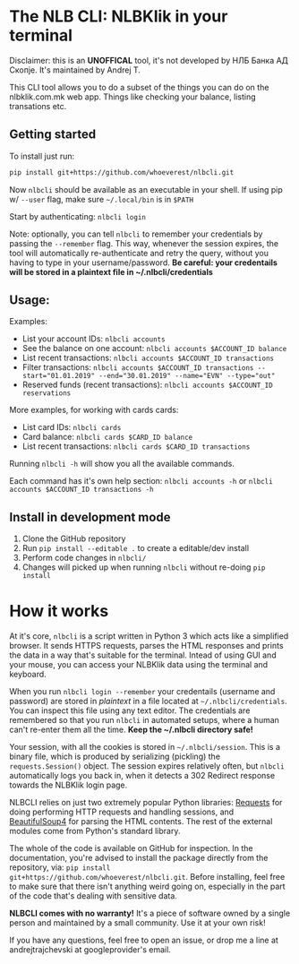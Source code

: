 # The NLB CLI: NLBKlik in your terminal

Disclaimer: this is an **UNOFFICAL** tool, it's not developed by НЛБ Банка АД Скопје. It's maintained by Andrej T.

This CLI tool allows you to do a subset of the things you can do on the nlbklik.com.mk web app.
Things like checking your balance, listing transations etc.

## Getting started

To install just run:

```bash
pip install git+https://github.com/whoeverest/nlbcli.git
```

Now `nlbcli` should be available as an executable in your shell. If using pip w/ `--user` flag, make sure `~/.local/bin` is in `$PATH`

Start by authenticating: `nlbcli login`

Note: optionally, you can tell `nlbcli` to remember your credentials by passing the `--remember` flag.
This way, whenever the session expires, the tool will automatically re-authenticate and retry the query,
without you having to type in your username/password.
**Be careful: your credentails will be stored in a plaintext file in ~/.nlbcli/credentials**

## Usage:

Examples:
- List your account IDs: `nlbcli accounts`
- See the balance on one account: `nlbcli accounts $ACCOUNT_ID balance`
- List recent transactions: `nlbcli accounts $ACCOUNT_ID transactions`
- Filter transactions: `nlbcli accounts $ACCOUNT_ID transactions --start="01.01.2019" --end="30.01.2019" --name="EVN" --type="out"`
- Reserved funds (recent transactions): `nlbcli accounts $ACCOUNT_ID reservations`

More examples, for working with cards cards:
- List card IDs: `nlbcli cards`
- Card balance: `nlbcli cards $CARD_ID balance`
- List recent transactions: `nlbcli cards $CARD_ID transactions`

Running `nlbcli -h` will show you all the available commands.

Each command has it's own help section: `nlbcli accounts -h` or `nlbcli accounts $ACCOUNT_ID transactions -h`

## Install in development mode

1. Clone the GitHub repository
2. Run `pip install --editable .` to create a editable/dev install
3. Perform code changes in `nlbcli/`
4. Changes will picked up when running `nlbcli` without re-doing `pip install`

# How it works

At it's core, `nlbcli` is a script written in Python 3 which acts like a simplified browser.
It sends HTTPS requests, parses the HTML responses and prints the data in a way that's
suitable for the terminal. Intead of using GUI and your mouse, you can access your NLBKlik
data using the terminal and keyboard.

When you run `nlbcli login --remember` your credentails (username and password) are stored in _plaintext_
in a file located at `~/.nlbcli/credentials`. You can inspect this file using any text editor. The
credentials are remembered so that you run `nlbcli` in automated setups, where a human can't re-enter
them all the time. **Keep the ~/.nlbcli directory safe!**

Your session, with all the cookies is stored in `~/.nlbcli/session`. This is a binary file, which
is produced by serializing (pickling) the `requests.Session()` object. The session expires relatively
often, but `nlbcli` automatically logs you back in, when it detects a 302 Redirect response towards
the NLBKlik login page.

NLBCLI relies on just two extremely popular Python libraries: [Requests](https://2.python-requests.org/en/master/) for doing performing HTTP requests and handling sessions, and [BeautifulSoup4](https://www.crummy.com/software/BeautifulSoup/) for parsing the HTML contents. The rest of the external modules
come from Python's standard library.

The whole of the code is available on GitHub for inspection. In the documentation, you're advised to
install the package directly from the repository, via: `pip install git+https://github.com/whoeverest/nlbcli.git`. Before installing, feel free to make sure that there isn't anything weird going on,
especially in the part of the code that's dealing with sensitive data.

**NLBCLI comes with no warranty!** It's a piece of software owned by a single person and maintained by a
small community. Use it at your own risk!

If you have any questions, feel free to open an issue, or drop me a line at andrejtrajchevski at googleprovider's email.
